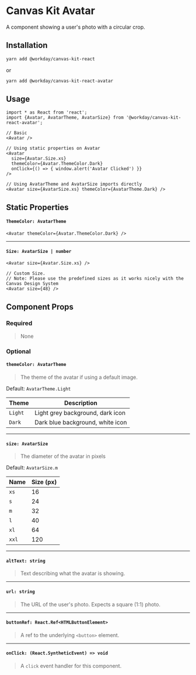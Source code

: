 # Canvas Kit Avatar

A component showing a user's photo with a circular crop.

## Installation

```sh
yarn add @workday/canvas-kit-react
```

or

```sh
yarn add @workday/canvas-kit-react-avatar
```

## Usage

```tsx
import * as React from 'react';
import {Avatar, AvatarTheme, AvatarSize} from '@workday/canvas-kit-react-avatar';

// Basic
<Avatar />

// Using static properties on Avatar
<Avatar
  size={Avatar.Size.xs}
  themeColor={Avatar.ThemeColor.Dark}
  onClick={() => { window.alert('Avatar Clicked') }}
/>

// Using AvatarTheme and AvatarSize imports directly
<Avatar size={AvatarSize.xs} themeColor={AvatarTheme.Dark} />
```

## Static Properties

#### `ThemeColor: AvatarTheme`

```tsx
<Avatar themeColor={Avatar.ThemeColor.Dark} />
```

---

#### `Size: AvatarSize | number`

```tsx
<Avatar size={Avatar.Size.xs} />

// Custom Size.
// Note: Please use the predefined sizes as it works nicely with the Canvas Design System
<Avatar size={48} />
```

## Component Props

### Required

> None

### Optional

#### `themeColor: AvatarTheme`

> The theme of the avatar if using a default image.

Default: `AvatarTheme.Light`

| Theme   | Description                      |
| ------- | -------------------------------- |
| `Light` | Light grey background, dark icon |
| `Dark`  | Dark blue background, white icon |

---

#### `size: AvatarSize`

> The diameter of the avatar in pixels

Default: `AvatarSize.m`

| Name  | Size (px) |
| ----- | --------- |
| `xs`  | 16        |
| `s`   | 24        |
| `m`   | 32        |
| `l`   | 40        |
| `xl`  | 64        |
| `xxl` | 120       |

---

#### `altText: string`

> Text describing what the avatar is showing.

---

#### `url: string`

> The URL of the user's photo. Expects a square (1:1) photo.

---

#### `buttonRef: React.Ref<HTMLButtonElement>`

> A ref to the underlying `<button>` element.

---

#### `onClick: (React.SyntheticEvent) => void`

> A `click` event handler for this component.
